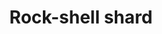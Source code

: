 ---
layout: item
title: Rock-shell shard
item-id: 6159
datatable: true
id: 6159
name: "Rock-shell shard"
members: true
lowalch: 24
highalch: 36
examine: "A curved piece of rock-shell."
monsters:
  - id: 2261
    name: "Giant Rock Crab"
    members: true
    combat_level: 137
    wiki_url: "https://oldschool.runescape.wiki/w/Giant_Rock_Crab"
    drops:
      - quantity: "1"
        rarity: 0.015625
    image: "https://oldschool.runescape.wiki/images/b/b5/Giant_Rock_Crab.png?5a507"
  - id: 7266
    name: "King Sand Crab"
    members: true
    combat_level: 107
    wiki_url: "https://oldschool.runescape.wiki/w/King_Sand_Crab#Active"
    drops:
      - quantity: "1"
        rarity: 0.015625
    image: "https://oldschool.runescape.wiki/images/8/81/King_Sand_Crab.png?97237"
---